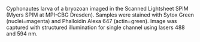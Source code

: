 ---
---
Cyphonautes larva of a bryozoan imaged in the Scanned Lightsheet SPIM
(Myers SPIM at MPI-CBG Dresden). Samples were stained with Sytox Green
(nuclei=magenta) and Phalloidin Alexa 647 (actin=green). Image was
captured with structured illumination for single channel using lasers
488 and 594 nm.
